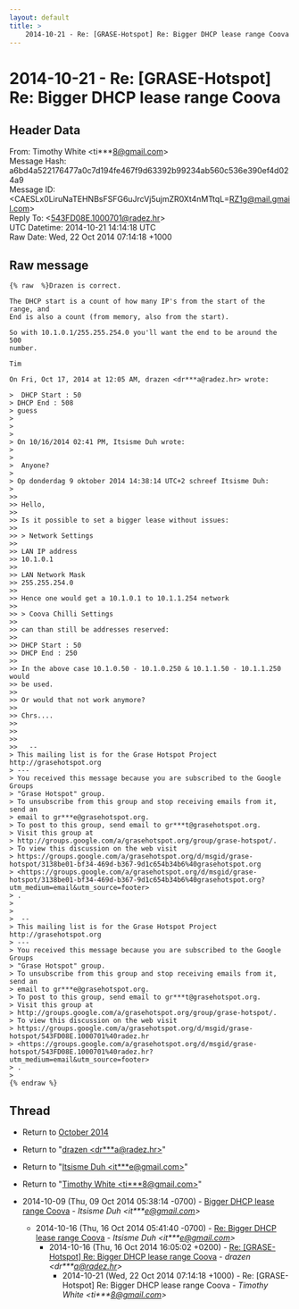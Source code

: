 ```yaml
---
layout: default
title: >
    2014-10-21 - Re: [GRASE-Hotspot] Re: Bigger DHCP lease range Coova
---
```


# 2014-10-21 - Re: [GRASE-Hotspot] Re: Bigger DHCP lease range Coova

## Header Data

From: Timothy White \<ti***8@gmail.com\><br>
Message Hash: a6bd4a522176477a0c7d194fe467f9d63392b99234ab560c536e390ef4d024a9<br>
Message ID: \<CAESLx0LiruNaTEHNBsFSFG6uJrcVj5ujmZR0Xt4nMTtqL=RZ1g@mail.gmail.com\><br>
Reply To: \<543FD08E.1000701@radez.hr\><br>
UTC Datetime: 2014-10-21 14:14:18 UTC<br>
Raw Date: Wed, 22 Oct 2014 07:14:18 +1000<br>

## Raw message

```
{% raw  %}Drazen is correct.

The DHCP start is a count of how many IP's from the start of the range, and
End is also a count (from memory, also from the start).

So with 10.1.0.1/255.255.254.0 you'll want the end to be around the 500
number.

Tim

On Fri, Oct 17, 2014 at 12:05 AM, drazen <dr***a@radez.hr> wrote:

>  DHCP Start : 50
> DHCP End : 508
> guess
>
>
>
> On 10/16/2014 02:41 PM, Itsisme Duh wrote:
>
>
>  Anyone?
>
> Op donderdag 9 oktober 2014 14:38:14 UTC+2 schreef Itsisme Duh:
>
>>
>> Hello,
>>
>> Is it possible to set a bigger lease without issues:
>>
>> > Network Settings
>>
>> LAN IP address
>> 10.1.0.1
>>
>> LAN Network Mask
>> 255.255.254.0
>>
>> Hence one would get a 10.1.0.1 to 10.1.1.254 network
>>
>> > Coova Chilli Settings
>>
>> can than still be addresses reserved:
>>
>> DHCP Start : 50
>> DHCP End : 250
>>
>> In the above case 10.1.0.50 - 10.1.0.250 & 10.1.1.50 - 10.1.1.250 would
>> be used.
>>
>> Or would that not work anymore?
>>
>> Chrs....
>>
>>
>>
>>   --
> This mailing list is for the Grase Hotspot Project http://grasehotspot.org
> ---
> You received this message because you are subscribed to the Google Groups
> "Grase Hotspot" group.
> To unsubscribe from this group and stop receiving emails from it, send an
> email to gr***e@grasehotspot.org.
> To post to this group, send email to gr***t@grasehotspot.org.
> Visit this group at
> http://groups.google.com/a/grasehotspot.org/group/grase-hotspot/.
> To view this discussion on the web visit
> https://groups.google.com/a/grasehotspot.org/d/msgid/grase-hotspot/3138be01-bf34-469d-b367-9d1c654b34b6%40grasehotspot.org
> <https://groups.google.com/a/grasehotspot.org/d/msgid/grase-hotspot/3138be01-bf34-469d-b367-9d1c654b34b6%40grasehotspot.org?utm_medium=email&utm_source=footer>
> .
>
>
>  --
> This mailing list is for the Grase Hotspot Project http://grasehotspot.org
> ---
> You received this message because you are subscribed to the Google Groups
> "Grase Hotspot" group.
> To unsubscribe from this group and stop receiving emails from it, send an
> email to gr***e@grasehotspot.org.
> To post to this group, send email to gr***t@grasehotspot.org.
> Visit this group at
> http://groups.google.com/a/grasehotspot.org/group/grase-hotspot/.
> To view this discussion on the web visit
> https://groups.google.com/a/grasehotspot.org/d/msgid/grase-hotspot/543FD08E.1000701%40radez.hr
> <https://groups.google.com/a/grasehotspot.org/d/msgid/grase-hotspot/543FD08E.1000701%40radez.hr?utm_medium=email&utm_source=footer>
> .
>
{% endraw %}
```

## Thread

+ Return to [October 2014](/archive/2014/10)

+ Return to "[drazen <dr***a<span>@</span>radez.hr>](/authors/dr___a_at_radez_hr)"
+ Return to "[Itsisme Duh <it***e<span>@</span>gmail.com>](/authors/it___e_at_gmail_com)"
+ Return to "[Timothy White <ti***8<span>@</span>gmail.com>](/authors/ti___8_at_gmail_com)"

+ 2014-10-09 (Thu, 09 Oct 2014 05:38:14 -0700) - [Bigger DHCP lease range Coova](/archive/2014/10/43db6ed07a1d2ec43993b8325ed29836e630661cda83d04e733cce1869e9ab30) - _Itsisme Duh \<it***e@gmail.com\>_
  + 2014-10-16 (Thu, 16 Oct 2014 05:41:40 -0700) - [Re: Bigger DHCP lease range Coova](/archive/2014/10/4979b640dd6af88e84a8ddf14d0a96d3147829e6f192e52f2a6e1dc41e463cb1) - _Itsisme Duh \<it***e@gmail.com\>_
    + 2014-10-16 (Thu, 16 Oct 2014 16:05:02 +0200) - [Re: [GRASE-Hotspot] Re: Bigger DHCP lease range Coova](/archive/2014/10/b0bc722b6ddd67b64e8135f25c30ee7637a1dd9b2986140f38c1c5ac449d22f7) - _drazen \<dr***a@radez.hr\>_
      + 2014-10-21 (Wed, 22 Oct 2014 07:14:18 +1000) - Re: [GRASE-Hotspot] Re: Bigger DHCP lease range Coova - _Timothy White \<ti***8@gmail.com\>_

